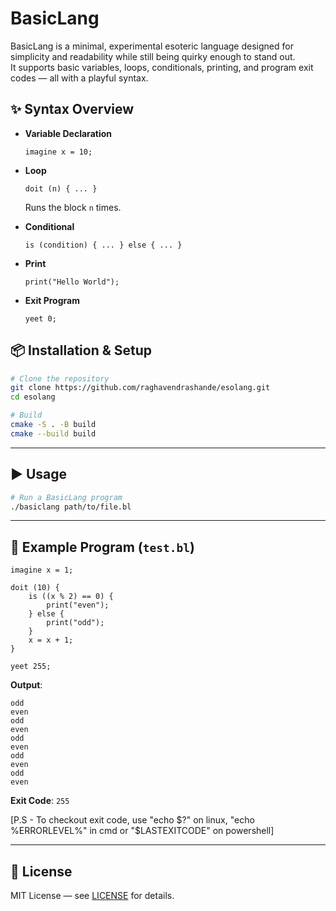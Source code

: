 # BasicLang

BasicLang is a minimal, experimental esoteric language designed for simplicity and readability while still being quirky enough to stand out.  
It supports basic variables, loops, conditionals, printing, and program exit codes — all with a playful syntax.

## ✨ Syntax Overview

- **Variable Declaration**
  ```bl
  imagine x = 10;
  ```

- **Loop**
  ```bl
  doit (n) { ... }
  ```
  Runs the block `n` times.

- **Conditional**
  ```bl
  is (condition) { ... } else { ... }
  ```

- **Print**
  ```bl
  print("Hello World");
  ```

- **Exit Program**
  ```bl
  yeet 0;
  ```


## 📦 Installation & Setup

```bash
# Clone the repository
git clone https://github.com/raghavendrashande/esolang.git
cd esolang

# Build 
cmake -S . -B build
cmake --build build
```

---

## ▶ Usage

```bash
# Run a BasicLang program
./basiclang path/to/file.bl
```

---

## 📝 Example Program (`test.bl`)

```bl
imagine x = 1;

doit (10) {
    is ((x % 2) == 0) {
        print("even");
    } else {
        print("odd");
    }
    x = x + 1;
}

yeet 255;
```

**Output**:
```
odd
even
odd
even
odd
even
odd
even
odd
even
```

**Exit Code**: `255`

[P.S -  To checkout exit code, use "echo $?" on linux, "echo %ERRORLEVEL%" in cmd or "$LASTEXITCODE" on powershell]

---

## 📜 License

MIT License — see [LICENSE](LICENSE) for details.

